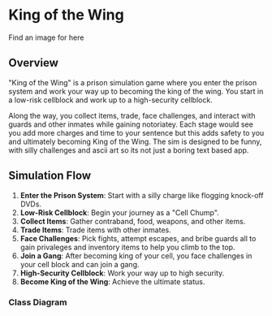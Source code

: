 # King of the Wing

Find an image for here

## Overview

"King of the Wing" is a prison simulation game where you enter the prison system and work your way up to becoming the king of the wing. You start in a low-risk cellblock and work up to a high-security cellblock.

Along the way, you collect items, trade, face challenges, and interact with guards and other inmates while gaining notoriatey. Each stage would see you add more charges and time to your sentence but this adds safety to you and ultimately becoming King of the Wing. The sim is designed to be funny, with silly challenges and ascii art so its not just a boring text based app.

## Simulation Flow

1. **Enter the Prison System**: Start with a silly charge like flogging knock-off DVDs.
2. **Low-Risk Cellblock**: Begin your journey as a "Cell Chump".
3. **Collect Items**: Gather contraband, food, weapons, and other items.
4. **Trade Items**: Trade items with other inmates.
5. **Face Challenges**: Pick fights, attempt escapes, and bribe guards all to gain privaleges and inventory items to help you climb to the top.
6. **Join a Gang**: After becoming king of your cell, you face challenges in your cell block and can join a gang.
7. **High-Security Cellblock**: Work your way up to high security.
8. **Become King of the Wing**: Achieve the ultimate status.

### Class Diagram

